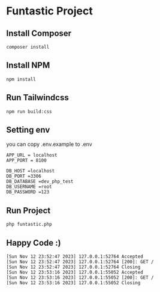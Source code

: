 # Funtastic Project
## Install Composer
```
composer install
```

## Install NPM
```
npm install
```
## Run Tailwindcss
```
npm run build:css
```
## Setting env
you can copy .env.example to .env
```
APP_URL = localhost
APP_PORT = 8100

DB_HOST =localhost
DB_PORT =3306
DB_DATABASE =dev_php_test
DB_USERNAME =root
DB_PASSWORD =123

```

## Run Project
```
php funtastic.php
```

## Happy Code :)
```
[Sun Nov 12 23:52:47 2023] 127.0.0.1:52764 Accepted
[Sun Nov 12 23:52:47 2023] 127.0.0.1:52764 [200]: GET /
[Sun Nov 12 23:52:47 2023] 127.0.0.1:52764 Closing
[Sun Nov 12 23:53:16 2023] 127.0.0.1:55052 Accepted
[Sun Nov 12 23:53:16 2023] 127.0.0.1:55052 [200]: GET /
[Sun Nov 12 23:53:16 2023] 127.0.0.1:55052 Closing
```
